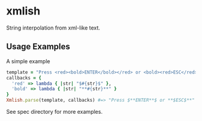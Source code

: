 xmlish
======

String interpolation from xml-like text.

Usage Examples
--------------

A simple example

```ruby
template = "Press <red><bold>ENTER</bold></red> or <bold><red>ESC</red></bold>"
callbacks = {
  'red' => lambda { |str| "$#{str}$" },
  'bold' => lambda { |str| "**#{str}**" }
}
Xmlish.parse(template, callbacks) #=> "Press $**ENTER**$ or **$ESC$**"
```

See spec directory for more examples.
